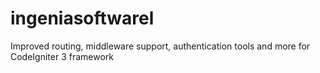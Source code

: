 # ingeniasoftwarel
Improved routing, middleware support, authentication tools and more for CodeIgniter 3 framework
